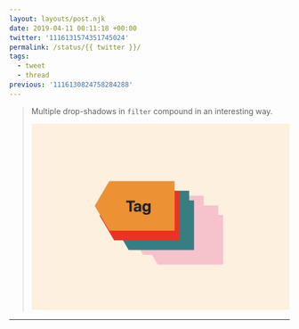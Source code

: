 ```yaml
---
layout: layouts/post.njk
date: 2019-04-11 00:11:18 +00:00
twitter: '1116131574351745024'
permalink: /status/{{ twitter }}/
tags: 
  - tweet
  - thread
previous: '1116130824758284288'
---
```


> Multiple drop-shadows in `filter` compound in an interesting way. 
> 
> ![An orange tag shape, with a red drop shadow and then teal and pink drop shadows that also shadow the previous shadows.](/img/1116131574351745024-D31LctUU0AEbmD9.jpg)

---
